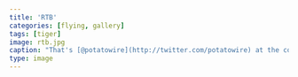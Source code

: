 ```yaml
---
title: 'RTB'
categories: [flying, gallery]
tags: [tiger]
image: rtb.jpg
caption: "That's [@potatowire](http://twitter.com/potatowire) at the controls of the F-5."
type: image
--- 
```

